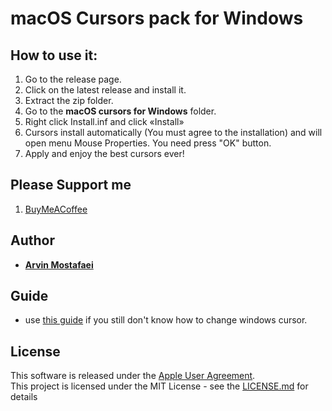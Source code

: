 # macOS Cursors pack for Windows

## How to use it:

1. Go to the release page.
2. Click on the latest release and install it.
3. Extract the zip folder.
4. Go to the <b>macOS cursors for Windows</b> folder.
2. Right click Install.inf and click «Install»
3. Cursors install automatically (You must agree to the installation) and will open menu Mouse Properties. You need press "OK" button.
4. Apply and enjoy the best cursors ever!

## Please Support me
1. [BuyMeACoffee](https://www.buymeacoffee.com/arviinmo)

## Author
* [**Arvin Mostafaei**](https://arvin.vercel.app/)

## Guide
* use [this guide](https://www.guidingtech.com/how-to-customize-mouse-cursor-on-windows-11) if you still don't know how to change windows cursor.

## License

This software is released under the [Apple User Agreement](http://images.apple.com/legal/sla/docs/OSX1011.pdf).</br>
This project is licensed under the MIT License - see the [LICENSE.md](https://github.com/arviinmo/macOS-cursor/blob/main/LICENSE.md) for details

